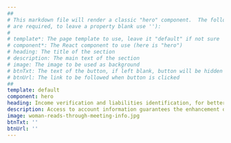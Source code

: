 ```yaml
---
##
# This markdown file will render a classic "hero" component.  The following properties may be set (properties with * 
# are required, to leave a property blank use ''):
#
# template*: The page template to use, leave it "default" if not sure
# component*: The React component to use (here is "hero")
# heading: The title of the section
# description: The main text of the section
# image: The image to be used as background
# btnTxt: The text of the button, if left blank, button will be hidden
# btnUrl: The link to be followed when button is clicked
##
template: default
component: hero
heading: Income verification and liabilities identification, for better KYC/AML.
description: Access to account information guarantees the enhancement of current KYC and AML processes.
image: woman-reads-through-meeting-info.jpg
btnTxt: ''
btnUrl: ''
---
```

